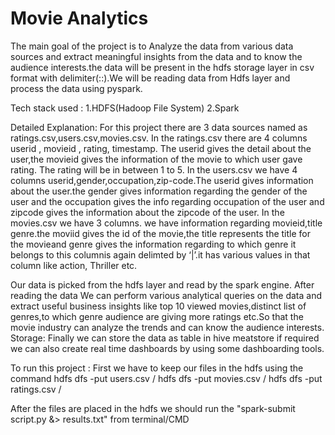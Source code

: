 
# Movie Analytics

The main goal of the project is to Analyze the data from various data sources and extract meaningful insights from the data and to know the audience interests.the data will be present in the hdfs storage layer in csv format with delimiter(::).We will be reading data from Hdfs layer and process the data using pyspark.

Tech stack used : 
1.HDFS(Hadoop File System) 
2.Spark

Detailed Explanation: For this project there are 3 data sources named as ratings.csv,users.csv,movies.csv. In the ratings.csv there are 4 columns userid , movieid , rating, timestamp. The userid gives the detail about the user,the movieid gives the information of the movie to which user gave rating. The rating will be in between 1 to 5. In the users.csv we have 4 columns userid,gender,occupation,zip-code.The userid gives information about the user.the gender gives information regarding the gender of the user and the occupation gives the info regarding occupation of the user and zipcode gives the information about the zipcode of the user. In the movies.csv we have 3 columns. we have information regarding movieid,title genre.the moviid gives the id of the movie,the title represents the title for the movieand genre gives the information regarding to which genre it belongs to this columnis again delimted by ‘|’.it has various values in that column like action, Thriller etc.

Our data is picked from the hdfs layer and read by the spark engine. After reading the data We can perform various analytical queries on the data and extract useful business insights like top 10 viewed movies,distinct list of genres,to which genre audience are giving more ratings etc.So that the movie industry can analyze the trends and can know the audience interests. Storage: Finally we can store the data as table in hive meatstore if required we can also create real time dashboards by using some dashboarding tools.

To run this project : First we have to keep our files in the hdfs using the command hdfs dfs -put users.csv / hdfs dfs -put movies.csv / hdfs dfs -put ratings.csv /

After the files are placed in the hdfs we should run the "spark-submit script.py &> results.txt" from terminal/CMD



